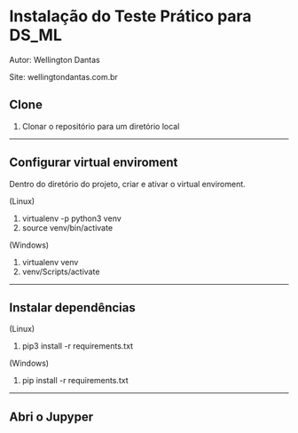 # Instalação do Teste Prático para DS_ML

Autor: Wellington Dantas

Site: wellingtondantas.com.br



## Clone

1. Clonar o repositório para um diretório local

---

## Configurar virtual enviroment

Dentro do diretório do projeto, criar e ativar o virtual enviroment.

(Linux)

1. virtualenv -p python3 venv
2. source venv/bin/activate

(Windows)

1. virtualenv venv
2. venv/Scripts/activate

---

## Instalar dependências

(Linux)

1. pip3 install -r requirements.txt

(Windows)
1. pip install -r requirements.txt
---

## Abri o Jupyper











